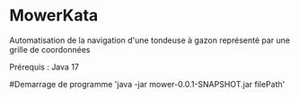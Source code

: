 # MowerKata

Automatisation de la navigation d'une tondeuse à gazon représenté par une grille de coordonnées

Prérequis : Java 17


#Demarrage de programme
'java -jar mower-0.0.1-SNAPSHOT.jar filePath'
